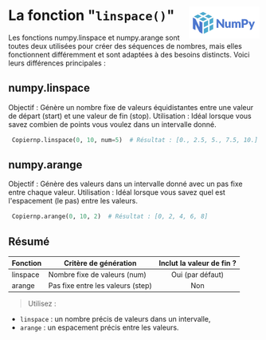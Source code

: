 # **La fonction "`linspace()`"**<a href="../../"><img align="right" src="../../../assets/logo/numpy_2020.svg" alt="Numpy" height="64px"></a>
Les fonctions numpy.linspace et numpy.arange sont toutes deux utilisées pour créer des séquences de nombres, mais elles fonctionnent différemment et sont adaptées à des besoins distincts. Voici leurs différences principales :
## **numpy.linspace**
Objectif : Génère un nombre fixe de valeurs équidistantes entre une valeur de départ (start) et une valeur de fin (stop).
Utilisation : Idéal lorsque vous savez combien de points vous voulez dans un intervalle donné.
```py
 Copiernp.linspace(0, 10, num=5)  # Résultat : [0., 2.5, 5., 7.5, 10.]
```
## **numpy.arange**
Objectif : Génère des valeurs dans un intervalle donné avec un pas fixe entre chaque valeur.
Utilisation : Idéal lorsque vous savez quel est l'espacement (le pas) entre les valeurs.
```py
 Copiernp.arange(0, 10, 2)  # Résultat : [0, 2, 4, 6, 8]
```

## Résumé
Fonction|Critère de génération|Inclut la valeur de fin ?
---|---|:-:
linspace|Nombre fixe de valeurs (num)|Oui (par défaut)
arange|Pas fixe entre les valeurs (step)|Non

> Utilisez :
* `linspace` : un nombre précis de valeurs dans un intervalle,
* `arange` : un espacement précis entre les valeurs.